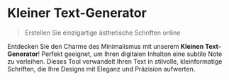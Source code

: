 # Kleiner Text-Generator

> Erstellen Sie einzigartige ästhetische Schriften online

Entdecken Sie den Charme des Minimalismus mit unserem **Kleinen Text-Generator**! Perfekt geeignet, um Ihren digitalen Inhalten eine subtile Note zu verleihen. Dieses Tool verwandelt Ihren Text in stilvolle, kleinformatige Schriften, die Ihre Designs mit Eleganz und Präzision aufwerten.
